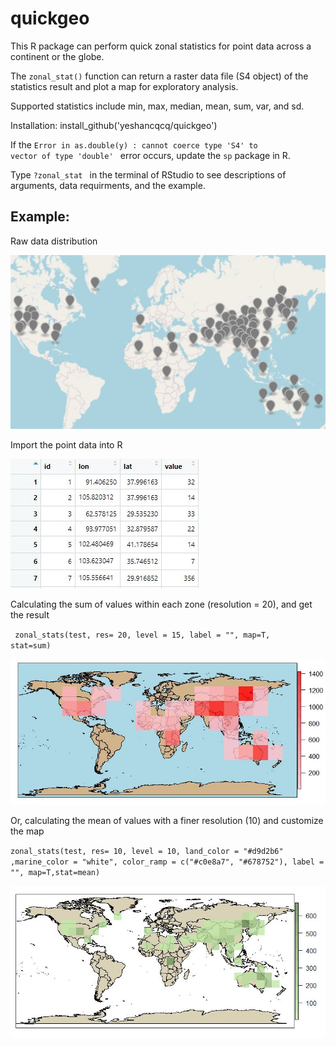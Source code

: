 # quickgeo

This R package can perform quick zonal statistics for point data across a continent or the globe.

The <code>zonal_stat()</code> function can return a raster data file (S4 object) of the statistics result and plot a map for exploratory analysis.

Supported statistics include min, max, median, mean, sum, var, and sd.

Installation:
install_github('yeshancqcq/quickgeo')

If the <code>Error in as.double(y) : cannot coerce type 'S4' to vector of type 'double'
</code> error occurs, update the <code>sp</code> package in R.

Type <code>?zonal_stat </code> in the terminal of RStudio to see descriptions of arguments, data requirments, and the example.

## Example:

Raw data distribution

 ![map](img/raw.JPG)
 
Import the point data into R

 ![table](img/table.JPG)
 
Calculating the sum of values within each zone (resolution = 20), and get the result

<code> zonal_stats(test, res= 20, level = 15, label = "", map=T, stat=sum) </code>

 ![result](img/map.JPG)
 
 Or, calculating the mean of values with a finer resolution (10) and customize the map
 
 <code>zonal_stats(test, res= 10, level = 10, land_color = "#d9d2b6" ,marine_color = "white", color_ramp = c("#c0e8a7", "#678752"), label = "", map=T,stat=mean)</code>
 
  ![result](img/map2.JPG)


